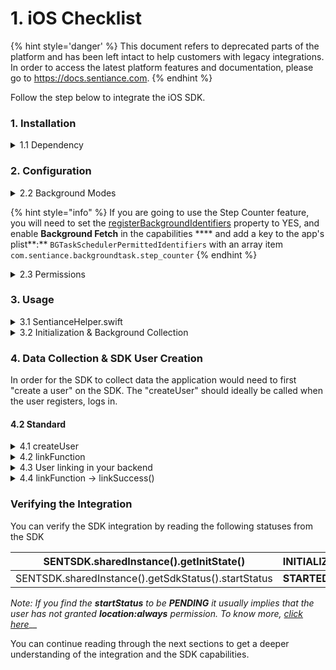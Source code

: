 # 1. iOS Checklist

{% hint style='danger' %} This document refers to deprecated parts of the platform and has been left intact to help customers with legacy integrations. In order to access the latest platform features and documentation, please go to https://docs.sentiance.com. {% endhint %}

Follow the step below to integrate the iOS SDK.

### 1. Installation

<details>

<summary>1.1 Dependency</summary>

Include the following lines in your _Podfile_

```
platform :ios, '9.0'
pod 'SENTSDK'
```

And run the command

```
pod install --repo-update
```

_If you are using Carthage instead,_ [_click here_](1.-installation/installation-with-carthage.md)__

</details>

### 2. Configuration

<details>

<summary>2.2 Background Modes</summary>

Ensure you turn on **Background Modes** and enable **Location updates**



</details>

{% hint style="info" %}
If you are going to use the Step Counter feature, you will need to set the [registerBackgroundIdentifiers](../../api-reference/ios/sentconfig-1.md#registerbackgroundtaskidentifiers) property to YES, and enable **Background Fetch** in the capabilities **** and add a key to the app's plist**:** `BGTaskSchedulerPermittedIdentifiers` with an array item `com.sentiance.backgroundtask.step_counter`
{% endhint %}

<details>

<summary>2.3 Permissions</summary>

Ensure you include the following permission in _info.plist_

```
NSLocationAlwaysAndWhenInUseUsageDescription
NSMotionUsageDescription (Recommended)
```

</details>

### 3. Usage

<details>

<summary>3.1 SentianceHelper.swift</summary>

For a quick start we have created helper file a couple of methods to easily get started. [Download this file](https://github.com/sentiance/sample-apps-ios/blob/master/sample\_app\_ios/Helpers/SentianceHelper.swift) and place it anywhere accessible in your codebase.

</details>

<details>

<summary>3.2 Initialization &#x26; Background Collection</summary>

Insert the following line in your AppDelegate.swift file and in the _didFinishLaunchingWithOptions_ method_._ This line ensures that the SDK is initialized and can collect data while the application is in the background.

```
# AppDelegate.swift

SentianceHelper.initSdk()
```

[See reference](https://github.com/sentiance/sample-apps-ios/blob/master/sample\_app\_ios/AppDelegate.swift#L13)

</details>

### 4. Data Collection & SDK User Creation

In order for the SDK to collect data the application would need to first "create a user" on the SDK. The "createUser" should ideally be called when the user registers, logs in.

#### 4.2 Standard

<details>

<summary>4.1 createUser</summary>

Invoke the _SentianceHelper.createUser_ method at the moment you are ready to start the data collection. (e.g on user login, on user registration, at a feature, etc)

note: Do not forget to Include your "linkFunction"

```swift
SentianceHelper.createUser(SentianceHelper.SDKParams(
   appId: <APP ID>,
   appSecret: <APP SECRET>,
   baseUrl: "https://api.sentiance.com",
   link: linkFunction,
   initCb: { }
))
```

[See reference](1.-ios-checklist.md#3.-usage)

</details>

<details>

<summary>4.2 linkFunction</summary>

This function is expected to communicate/pass the **installId** (fetched from the SDK) to your backend

Note: This method will receive the parameters: `installId, linkSuccess, linkFailure`

[See reference](https://github.com/sentiance/sample-apps-ios/blob/master/sample\_app\_ios/Controllers/HomeViewController.swift#L21)

</details>

<details>

<summary>4.3 User linking in your backend</summary>

Create an endpoint on your backend which will communicate with the Sentiance backend and request an installId to be linked to a particular user (in your database)

[See reference](https://github.com/sentiance/sample-apps-api/blob/master/src/routes.js#L61)

</details>

<details>

<summary>4.4 linkFunction -> linkSuccess()</summary>

Upon your backend successfully performing the user linking execute the&#x20;

```
linkSucess()
```

method received as a parameter to you `linkFunction`

</details>

### Verifying the Integration

You can verify the SDK integration by reading the following statuses from the SDK

| SENTSDK.sharedInstance().getInitState()             | **INITIALIZED** |
| --------------------------------------------------- | --------------- |
| SENTSDK.sharedInstance().getSdkStatus().startStatus | **STARTED**     |

_Note: If you find the **startStatus** to be **PENDING** it usually implies that the user has not granted **location:always** permission. To know more,_ [_click here_](https://docs.sentiance.com/sdk/api-reference/android/sdkstatus/startstatus)__

You can continue reading through the next sections to get a deeper understanding of the integration and the SDK capabilities.&#x20;
